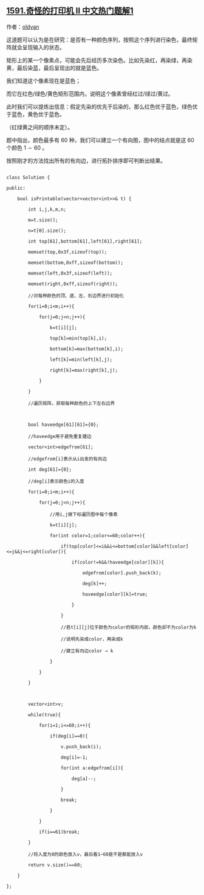## [1591.奇怪的打印机 II 中文热门题解1](https://leetcode.cn/problems/strange-printer-ii/solutions/100000/cyi-chong-qi-guai-de-si-lu-jian-tu-tuo-bu-pai-xu-b)

作者：[oldyan](https://leetcode.cn/u/oldyan)

这道题可以认为是在研究：是否有一种颜色序列，按照这个序列进行染色，最终矩阵就会呈现输入的状态。

矩形上的某一个像素点，可能会先后经历多次染色。比如先染红，再染绿，再染黄，最后染蓝，最后呈现出的就是蓝色。

我们知道这个像素现在是蓝色；
而它在红色/绿色/黄色矩形范围内，说明这个像素曾经红过/绿过/黄过。

此时我们可以提炼出信息：假定先染的优先于后染的，那么红色优于蓝色，绿色优于蓝色，黄色优于蓝色。
（红绿黄之间的顺序未定）。

题中指出，颜色最多有 $60$ 种，我们可以建立一个有向图，图中的结点就是这 $60$ 个颜色 $1\sim 60$ 。

按照刚才的方法找出所有的有向边，进行拓扑排序即可判断出结果。

```
class Solution {
public:
    bool isPrintable(vector<vector<int>>& t) {
        int i,j,k,m,n;
        m=t.size();
        n=t[0].size();
        int top[61],bottom[61],left[61],right[61];
        memset(top,0x3f,sizeof(top));
        memset(bottom,0xff,sizeof(bottom));
        memset(left,0x3f,sizeof(left));
        memset(right,0xff,sizeof(right));
        //对每种颜色的顶、底、左、右边界进行初始化
        for(i=0;i<m;i++){
            for(j=0;j<n;j++){
                k=t[i][j];
                top[k]=min(top[k],i);
                bottom[k]=max(bottom[k],i);
                left[k]=min(left[k],j);
                right[k]=max(right[k],j);
            }
        }
        //遍历矩阵，获取每种颜色的上下左右边界

        bool haveedge[61][61]={0};
        //haveedge用于避免重复建边
        vector<int>edgefrom[61];
        //edgefrom[i]表示从i出发的有向边
        int deg[61]={0};
        //deg[i]表示颜色i的入度
        for(i=0;i<m;i++){
            for(j=0;j<n;j++){
                //用i,j做下标遍历图中每个像素
                k=t[i][j];
                for(int color=1;color<=60;color++){
                    if(top[color]<=i&&i<=bottom[color]&&left[color]<=j&&j<=right[color]){
                        if(color!=k&&!haveedge[color][k]){
                            edgefrom[color].push_back(k);
                            deg[k]++;
                            haveedge[color][k]=true;
                        }
                    }
                    //若t[i][j]位于颜色为color的矩形内部，颜色却不为color为k
                    //说明先染成color，再染成k
                    //建立有向边color → k
                }
            }
        }

        vector<int>v;
        while(true){
            for(i=1;i<=60;i++){
                if(deg[i]==0){
                    v.push_back(i);
                    deg[i]=-1;
                    for(int a:edgefrom[i]){
                        deg[a]--;
                    }
                    break;
                }
            }
            if(i==61)break;
        }
        //将入度为0的颜色放入v，最后看1~60是不是都能放入v
        return v.size()==60;
    }
};
```

